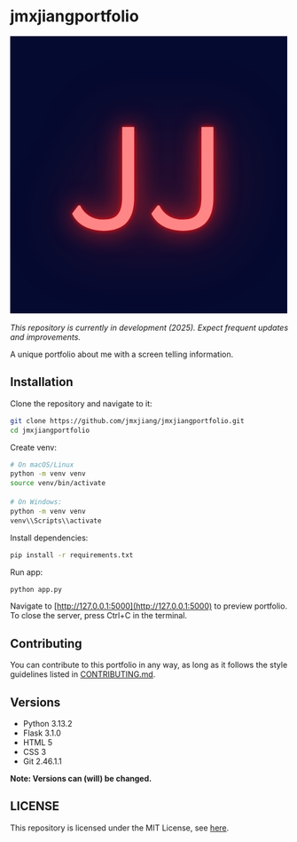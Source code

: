 # jmxjiangportfolio

![logo](https://github.com/jmxjiang/jmxjiangportfolio/blob/master/static/favicon/logo.png?raw=true)

*This repository is currently in development (2025). Expect frequent updates and improvements.*

A unique portfolio about me with a screen telling information.

## Installation

Clone the repository and navigate to it:

```bash
git clone https://github.com/jmxjiang/jmxjiangportfolio.git
cd jmxjiangportfolio
```

Create venv:

```bash
# On macOS/Linux
python -m venv venv
source venv/bin/activate 

# On Windows: 
python -m venv venv
venv\\Scripts\\activate
```

Install dependencies:

```bash
pip install -r requirements.txt
```

Run app:

```bash
python app.py
```

Navigate to [http://127.0.0.1:5000](http://127.0.0.1:5000) to preview portfolio. To close the server, press Ctrl+C in
the terminal.

## Contributing

You can contribute to this portfolio in any way, as long as it follows the style guidelines listed
in [CONTRIBUTING.md](https://github.com/jmxjiang/jmxjiangportfolio/blob/master/CONTRIBUTING.md).

## Versions

- Python 3.13.2
- Flask 3.1.0
- HTML 5
- CSS 3
- Git 2.46.1.1

**Note: Versions can (will) be changed.**

## LICENSE

This repository is licensed under the MIT License,
see [here](https://github.com/jmxjiang/jmxjiangportfolio/blob/master/LICENSE).
